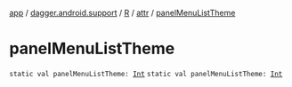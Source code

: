[app](../../../index.md) / [dagger.android.support](../../index.md) / [R](../index.md) / [attr](index.md) / [panelMenuListTheme](./panel-menu-list-theme.md)

# panelMenuListTheme

`static val panelMenuListTheme: `[`Int`](https://kotlinlang.org/api/latest/jvm/stdlib/kotlin/-int/index.html)
`static val panelMenuListTheme: `[`Int`](https://kotlinlang.org/api/latest/jvm/stdlib/kotlin/-int/index.html)